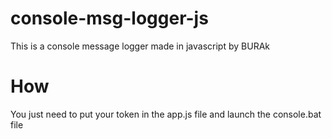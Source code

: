# console-msg-logger-js
This is a console message logger made in javascript by BURAk

# How
You just need to put your token in the app.js file and launch the console.bat file
